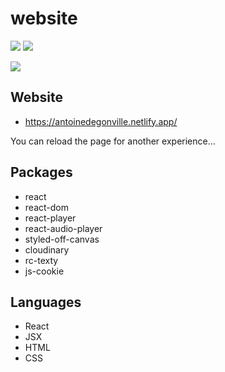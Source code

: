 # website 

![](https://img.shields.io/github/last-commit/AntoineDegonville/website.svg?style=for-the-badge)
![](https://img.shields.io/website?up_color=green&up_message=online&url=https%3A%2F%2Fantoinedegonville.netlify.app%2F)

![](https://res.cloudinary.com/dta6lllnx/image/upload/v1610455517/GithubPreviews/Screenshot_2021-01-12_at_13.44.40_srndfa.png)

## Website
- https://antoinedegonville.netlify.app/

You can reload the page for another experience...

## Packages
- react 
- react-dom
- react-player
- react-audio-player
- styled-off-canvas
- cloudinary
- rc-texty
- js-cookie

## Languages
- React
- JSX
- HTML
- CSS
